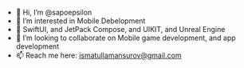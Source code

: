 - 👋 Hi, I’m @sapoepsilon
- 👀 I’m interested in Mobile Debelopment
- 🌱 SwiftUI, and JetPack Compose, and UIKIT, and Unreal Engine
- 💞️ I’m looking to collaborate on Mobile game development, and app development
- 📫 Reach me here: ismatullamansurov@gmail.com

<!---
sapoepsilon/sapoepsilon is a ✨ special ✨ repository because its `README.md` (this file) appears on your GitHub profile.
You can click the Preview link to take a look at your changes.
--->
